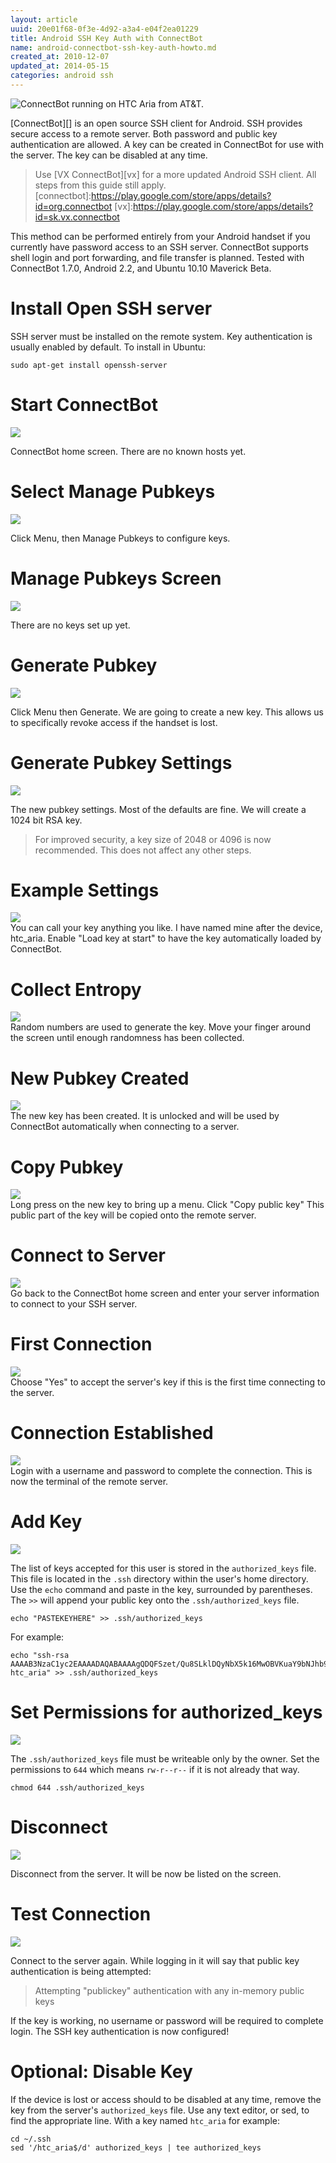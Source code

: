 ```yaml
--- 
layout: article
uuid: 20e01f68-0f3e-4d92-a3a4-e04f2ea01229
title: Android SSH Key Auth with ConnectBot
name: android-connectbot-ssh-key-auth-howto.md
created_at: 2010-12-07
updated_at: 2014-05-15
categories: android ssh
---
```

![ConnectBot running on HTC Aria from AT&T.](/images/android-connectbot-ssh-key-auth-howto/connectbot.htc.aria.300px.png)

[ConnectBot][] is an open source SSH client for Android. SSH provides secure access to a remote server. Both password and public key authentication are allowed.  A key can be created in ConnectBot for use with the server. The key can be disabled at any time.

>Use [VX ConnectBot][vx] for a more updated Android SSH client. All steps from this guide still apply.
[connectbot]:https://play.google.com/store/apps/details?id=org.connectbot
[vx]:https://play.google.com/store/apps/details?id=sk.vx.connectbot
<!--more-->

This method can be performed entirely from your Android handset if you currently have password access to an SSH server. ConnectBot supports shell login and port forwarding, and file transfer is planned. Tested with ConnectBot 1.7.0, Android 2.2, and Ubuntu 10.10 Maverick Beta.


# Install Open SSH server
SSH server must be installed on the remote system. Key authentication is usually enabled by default. To install in Ubuntu:

    sudo apt-get install openssh-server

# Start ConnectBot
![](/images/android-connectbot-ssh-key-auth-howto/connectbot.home.png)

ConnectBot home screen. There are no known hosts yet.

# Select Manage Pubkeys
![](/images/android-connectbot-ssh-key-auth-howto/connectbot.home.menu.png)

Click Menu, then Manage Pubkeys to configure keys.

# Manage Pubkeys Screen
![](/images/android-connectbot-ssh-key-auth-howto/connectbot.pubkeys.png)

There are no keys set up yet.

# Generate Pubkey
![](/images/android-connectbot-ssh-key-auth-howto/connectbot.pubkey.generate.png)

Click Menu then Generate. We are going to create a new key. This allows us to specifically revoke access if the handset is lost.

# Generate Pubkey Settings
![](/images/android-connectbot-ssh-key-auth-howto/connectbot.pubkey.generate.settings.png)

The new pubkey settings. Most of the defaults are fine. We will create a 1024 bit RSA key.

> For improved security, a key size of 2048 or 4096 is now recommended. This does not affect any other steps.

# Example Settings
![](/images/android-connectbot-ssh-key-auth-howto/connectbot.pubkey.generate.settings.example.png)  
You can call your key anything you like. I have named mine after the device, htc_aria. Enable "Load key at start" to have the key automatically loaded by ConnectBot.

# Collect Entropy
![](/images/android-connectbot-ssh-key-auth-howto/connectbot.pubkey.generate.entropy.png)  
Random numbers are used to generate the key. Move your finger around the screen until enough randomness has been collected.

# New Pubkey Created
![](/images/android-connectbot-ssh-key-auth-howto/connectbot.pubkey.example.png)  
The new key has been created. It is unlocked and will be used by ConnectBot automatically when connecting to a server.

# Copy Pubkey
![](/images/android-connectbot-ssh-key-auth-howto/connectbot.pubkey.details.png)  
Long press on the new key to bring up a menu. Click "Copy public key" This public part of the key will be copied onto the remote server. 

# Connect to Server
![](/images/android-connectbot-ssh-key-auth-howto/connectbot.connect.to.server.png)  
Go back to the ConnectBot home screen and enter your server information to connect to your SSH server.

# First Connection
![](/images/android-connectbot-ssh-key-auth-howto/connectbot.first.connect.png)  
Choose "Yes" to accept the server's key if this is the first time connecting to the server.

# Connection Established
![](/images/android-connectbot-ssh-key-auth-howto/connectbot.connected.png)  
Login with a username and password to complete the connection. This is now the terminal of the remote server.

# Add Key
![](/images/android-connectbot-ssh-key-auth-howto/connectbot.authorized.keys.append.png)

The list of keys accepted for this user is stored in the `authorized_keys` file. This file is located in the `.ssh` directory within the user's home directory. Use the `echo` command and paste in the key, surrounded by parentheses. The `>>` will append your public key onto the `.ssh/authorized_keys` file.

    echo "PASTEKEYHERE" >> .ssh/authorized_keys

For example:

    echo "ssh-rsa AAAAB3NzaC1yc2EAAAADAQABAAAAgQDQFSzet/Qu8SLklDQyNbX5k16MwOBVKuaY9bNJhb99BkIRIVbNpr61eHUG3gP6haNC6qreTbpHscq4AQV21gLvCgVmHsTci0QAK44weFyDzVwIBFH9uUN+f/k2NTY9zV8FaBqK9CW8hS2f50EB38mGYvE7/0/S1u7/jtxnKqwAgw== htc_aria" >> .ssh/authorized_keys

# Set Permissions for authorized_keys
![](/images/android-connectbot-ssh-key-auth-howto/connectbot.authorized.keys.chmod.png)

The `.ssh/authorized_keys` file must be writeable only by the owner. Set the permissions to `644` which means `rw-r--r--` if it is not already that way.

    chmod 644 .ssh/authorized_keys

# Disconnect
![](/images/android-connectbot-ssh-key-auth-howto/connectbot.disconnect.png)

Disconnect from the server. It will be now be listed on the screen.

# Test Connection
![](/images/android-connectbot-ssh-key-auth-howto/connectbot.pubkey.test.png)

Connect to the server again. While logging in it will say that public key authentication is being attempted:

> Attempting "publickey" authentication with any in-memory public keys

If the key is working, no username or password will be required to complete login. The SSH key authentication is now configured!



# Optional: Disable Key
If the device is lost or access should to be disabled at any time, remove the key from the server's `authorized_keys` file. Use any text editor, or sed, to find the appropriate line. With a key named `htc_aria` for example:

    cd ~/.ssh
    sed '/htc_aria$/d' authorized_keys | tee authorized_keys

